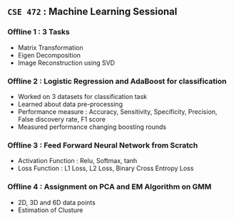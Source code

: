 ## **`CSE 472` : Machine Learning Sessional**

### Offline 1 : 3 Tasks
 - Matrix Transformation
 - Eigen Decomposition 
 - Image Reconstruction using SVD


### Offline 2 : Logistic Regression and AdaBoost for classification
 -  Worked on 3 datasets for classification task
 -  Learned about data pre-processing
 -  Performance measure : Accuracy, Sensitivity, Specificity, Precision, False discovery rate, F1 score
 -  Measured performance changing boosting rounds  
 
### Offline 3 : Feed Forward Neural Network from Scratch
 -  Activation Function : Relu, Softmax, tanh
 -  Loss Function : L1 Loss, L2 Loss, Binary Cross Entropy Loss  

### Offline 4 : Assignment on PCA and EM Algorithm on GMM
  -   2D, 3D and 6D data points
  -   Estimation of Clusture

